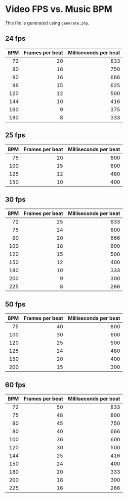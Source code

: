 # Video FPS vs. Music BPM
This file is generated using `generate.php`.
## 24 fps
| BPM | Frames per beat | Milliseconds per beat |
|--:|--:|--:|
| 72 | 20 | 833 |
| 80 | 18 | 750 |
| 90 | 16 | 666 |
| 96 | 15 | 625 |
| 120 | 12 | 500 |
| 144 | 10 | 416 |
| 160 |  9 | 375 |
| 180 |  8 | 333 |
## 25 fps
| BPM | Frames per beat | Milliseconds per beat |
|--:|--:|--:|
| 75 | 20 | 800 |
| 100 | 15 | 600 |
| 125 | 12 | 480 |
| 150 | 10 | 400 |
## 30 fps
| BPM | Frames per beat | Milliseconds per beat |
|--:|--:|--:|
| 72 | 25 | 833 |
| 75 | 24 | 800 |
| 90 | 20 | 666 |
| 100 | 18 | 600 |
| 120 | 15 | 500 |
| 150 | 12 | 400 |
| 180 | 10 | 333 |
| 200 |  9 | 300 |
| 225 |  8 | 266 |
## 50 fps
| BPM | Frames per beat | Milliseconds per beat |
|--:|--:|--:|
| 75 | 40 | 800 |
| 100 | 30 | 600 |
| 120 | 25 | 500 |
| 125 | 24 | 480 |
| 150 | 20 | 400 |
| 200 | 15 | 300 |
## 60 fps
| BPM | Frames per beat | Milliseconds per beat |
|--:|--:|--:|
| 72 | 50 | 833 |
| 75 | 48 | 800 |
| 80 | 45 | 750 |
| 90 | 40 | 666 |
| 100 | 36 | 600 |
| 120 | 30 | 500 |
| 144 | 25 | 416 |
| 150 | 24 | 400 |
| 180 | 20 | 333 |
| 200 | 18 | 300 |
| 225 | 16 | 266 |
